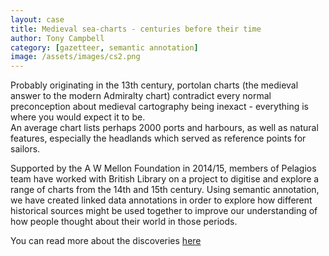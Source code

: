 ```yaml
---
layout: case
title: Medieval sea-charts - centuries before their time
author: Tony Campbell
category: [gazetteer, semantic annotation]
image: /assets/images/cs2.png
---
```


Probably originating in the 13th century, portolan charts (the medieval answer to the modern Admiralty chart) contradict every normal preconception about
medieval cartography being inexact  - everything is where you would expect it to be.  
An average chart lists perhaps 2000 ports and harbours, as well as natural features, especially the headlands which served as reference
points for sailors.

Supported by the A W Mellon Foundation in 2014/15, members of Pelagios team have worked with British Library on a project to digitise
and explore a range of charts from the 14th and 15th century. Using semantic annotation, we have created linked data annotations in order
to explore how different historical sources might be used together to improve our understanding of how people thought about their world
in those periods.

You can read more about the discoveries <a href="https://blogs.bl.uk/magnificentmaps/2016/08/putting-the-medieval-online-pelagios.html"> here</a>
